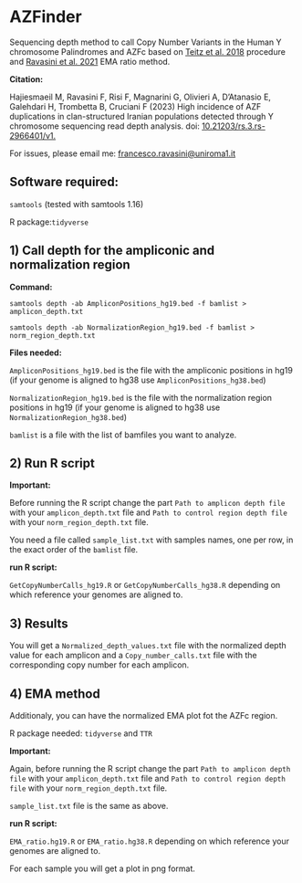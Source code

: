 # AZFinder

Sequencing depth  method to call Copy Number Variants in the Human Y chromosome Palindromes and AZFc based on [Teitz et al. 2018](https://www.sciencedirect.com/science/article/pii/S0002929718302349?via%3Dihub) procedure and [Ravasini et al. 2021](https://www.frontiersin.org/articles/10.3389/fgene.2021.669405/full) EMA ratio method.

**Citation:**

Hajiesmaeil M, Ravasini F, Risi F, Magnarini G, Olivieri A, D’Atanasio E, Galehdari H, Trombetta B, Cruciani F (2023) High incidence of AZF duplications in clan-structured Iranian populations detected through Y chromosome sequencing read depth analysis. doi: [10.21203/rs.3.rs-2966401/v1.](https://www.researchsquare.com/article/rs-2966401/v1)


For issues, please email me: francesco.ravasini@uniroma1.it

## Software required:

```samtools``` (tested with samtools 1.16)

R package:```tidyverse```


## 1) Call depth for the ampliconic and normalization region 

   **Command:**

   ```samtools depth -ab AmpliconPositions_hg19.bed -f bamlist > amplicon_depth.txt```
   
   ```samtools depth -ab NormalizationRegion_hg19.bed -f bamlist > norm_region_depth.txt```
   
   **Files needed:**
   
   ```AmpliconPositions_hg19.bed``` is the file with the ampliconic positions in hg19 (if your genome is aligned to hg38 use  ```AmpliconPositions_hg38.bed```)
   
   ```NormalizationRegion_hg19.bed``` is the file with the normalization region positions in hg19 (if your genome is aligned to hg38 use  ```NormalizationRegion_hg38.bed```)
   
   ```bamlist``` is a file with the list of bamfiles you want to analyze.
   
## 2) Run R script

   **Important:**
   
   Before running the R script change the part ```Path to amplicon depth file``` with your ```amplicon_depth.txt``` file and ```Path to control region depth file``` with your ```norm_region_depth.txt``` file.
   
   You need a file called ```sample_list.txt``` with samples names, one per row, in the exact order of the ```bamlist``` file.
   
   **run R script:** 

   ```GetCopyNumberCalls_hg19.R``` or ```GetCopyNumberCalls_hg38.R``` depending on which reference your genomes are aligned to. 
   
## 3) Results

   You will get a ```Normalized_depth_values.txt``` file with the normalized depth value for each amplicon and a ```Copy_number_calls.txt``` file with the corresponding copy number for each amplicon.
   
   
## 4) EMA method

   Additionaly, you can have the normalized EMA plot fot the AZFc region.

   R package needed: ```tidyverse``` and ```TTR```

   **Important:**

   Again, before running the R script change the part ```Path to amplicon depth file``` with your ```amplicon_depth.txt``` file and ```Path to control region depth file``` with your ```norm_region_depth.txt``` file.

   ```sample_list.txt``` file is the same as above.

   **run R script:**

   ```EMA_ratio.hg19.R``` or ```EMA_ratio.hg38.R``` depending on which reference your genomes are aligned to.

   For each sample you will get a plot in png format.
   
   
   
  
